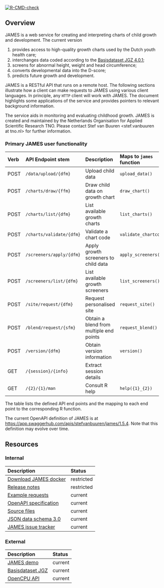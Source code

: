 
<!-- README.md is generated from README.Rmd. Please edit that file -->
<!-- badges: start -->

[![R-CMD-check](https://github.com/growthcharts/james/actions/workflows/R-CMD-check.yaml/badge.svg)](https://github.com/growthcharts/james/actions/workflows/R-CMD-check.yaml)
<!-- badges: end -->

## Overview

JAMES is a web service for creating and interpreting charts of child
growth and development. The current version

1.  provides access to high-quality growth charts used by the Dutch
    youth health care;
2.  interchanges data coded according to the [Basisdataset JGZ
    4.0.1](https://www.ncj.nl/onderwerp/digitaal-dossier-jgz/bds-jgz-versiebeheer/);
3.  screens for abnormal height, weight and head circumference;
4.  converts developmental data into the D-score;
5.  predicts future growth and development.

JAMES is a RESTful API that runs on a remote host. The following
sections illustrate how a client can make requests to JAMES using
various client languages. In principle, any `HTTP` client will work with
JAMES. The document highlights some applications of the service and
provides pointers to relevant background information.

The service aids in monitoring and evaluating childhood growth. JAMES is
created and maintained by the Netherlands Organisation for Applied
Scientific Research TNO. Please contact Stef van Buuren \<stef.vanbuuren
at tno.nl\> for further information.

### Primary JAMES user functionality

| Verb | API Endpoint stem        | Description                             | Maps to `james` function |
|:-----|:-------------------------|:----------------------------------------|:-------------------------|
| POST | `/data/upload/{dfm}`     | Upload child data                       | `upload_data()`          |
| POST | `/charts/draw/{ffm}`     | Draw child data on growth chart         | `draw_chart()`           |
| POST | `/charts/list/{dfm}`     | List available growth charts            | `list_charts()`          |
| POST | `/charts/validate/{dfm}` | Validate a chart code                   | `validate_chartcode()`   |
| POST | `/screeners/apply/{dfm}` | Apply growth screeners to child data    | `apply_screeners()`      |
| POST | `/screeners/list/{dfm}`  | List available growth screeners         | `list_screeners()`       |
| POST | `/site/request/{dfm}`    | Request personalised site               | `request_site()`         |
| POST | `/blend/request/{sfm}`   | Obtain a blend from multiple end points | `request_blend()`        |
| POST | `/version/{dfm}`         | Obtain version information              | `version()`              |
| GET  | `/{session}/{info}`      | Extract session details                 |                          |
| GET  | `/{2}/{1}/man`           | Consult R help                          | `help({1}_{2})`          |

The table lists the defined API end points and the mapping to each end
point to the corresponding R function.

The current OpenAPI definition of JAMES is at
<https://app.swaggerhub.com/apis/stefvanbuuren/james/1.5.4>. Note that
this definition may evolve over time.

## Resources

### Internal

| Description                                                                                              | Status     |
|:---------------------------------------------------------------------------------------------------------|:-----------|
| [Download JAMES docker](https://github.com/growthcharts/jamesdocker/pkgs/container/james)                | restricted |
| [Release notes](https://github.com/growthcharts/jamesdocker/blob/master/NEWS.md)                         | restricted |
| [Example requests](https://james.groeidiagrammen.nl)                                                     | current    |
| [OpenAPI specification](https://app.swaggerhub.com/apis-docs/stefvanbuuren/james)                        | current    |
| [Source files](https://github.com/growthcharts)                                                          | current    |
| [JSON data schema 3.0](https://github.com/growthcharts/bdsreader/blob/master/inst/schemas/bds_v3.0.json) | current    |
| [JAMES issue tracker](https://github.com/growthcharts/james/issues)                                      | current    |

### External

| Description                                                                                            | Status  |
|:-------------------------------------------------------------------------------------------------------|:--------|
| [JAMES demo](https://tnochildhealthstatistics.shinyapps.io/james_tryout/)                              | current |
| [Basisdataset JGZ](https://www.ncj.nl/themadossiers/informatisering/basisdataset/documentatie/?cat=13) | current |
| [OpenCPU API](https://www.opencpu.org/api.html)                                                        | current |
